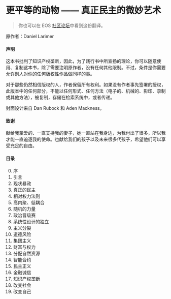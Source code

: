 # 更平等的动物 —— 真正民主的微妙艺术

> 你也可以在 EOS [社区论坛](https://forums.eoscommunity.org/t/more-equal-animals-chinese-edition/2116)中看到这份翻译。

原作者：Daniel Larimer

#### 声明

这本书批判了知识产权垄断，因此，为了践行书中所宣扬的理论，你可以随意使用、复制这本书，除了需要注明原作者，没有任何其他限制。不过，条件是你需要允许别人对你的任何版权性作品做同样的事。

对于那些仍然相信版权的人，作者保留所有权利。如果没有作者事先签署的授权，此版本中的任何部分，不能以任何形式、任何方法（电子的、机械的、影印、录制或其他方法），被复制，存储在检索系统中，或者传递。

封面设计来自 Dan Rubock 和 Aden Mackness。

#### 致谢

献给我挚爱的、一直支持我的妻子，她一直站在我身边，为我付出了很多，所以我才能一直追逐我的使命。也献给我们的孩子以及未来很多代孩子，希望他们可以享受充足的自由。

#### 目录

0. 序
1. 引言
2. 现状暴政
3. 真正的民主
4. 相对权力法则
5. 高内聚、低耦合
6. 随机的力量
7. 政治晋级赛
8. 系统性设计的独立
9. 主义分裂
10. 道德风险
11. 集团主义
12. 财富与权力
13. 分配自然资源
14. 智能合约
15. 民主正义
16. 金融诚信
17. 知识产权垄断
18. 改变社会
19. 改变自己
